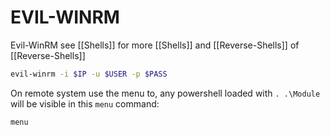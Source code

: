 # EVIL-WINRM
Evil-WinRM see [[Shells]] for more [[Shells]] and [[Reverse-Shells]] of [[Reverse-Shells]]

```bash
evil-winrm -i $IP -u $USER -p $PASS
```
On remote system use the menu to, any powershell loaded with `. .\Module` will be visible in this `menu` command:
```powershell
menu
```